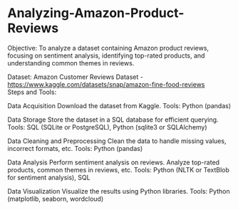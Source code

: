# Analyzing-Amazon-Product-Reviews
Objective:
To analyze a dataset containing Amazon product reviews, focusing on sentiment analysis, identifying top-rated products, and understanding common themes in reviews.

Dataset:
Amazon Customer Reviews Dataset - https://www.kaggle.com/datasets/snap/amazon-fine-food-reviews  
Steps and Tools:

Data Acquisition
Download the dataset from Kaggle.
Tools: Python (pandas)

Data Storage
Store the dataset in a SQL database for efficient querying.       
Tools: SQL (SQLite or PostgreSQL), Python (sqlite3 or SQLAlchemy)

Data Cleaning and Preprocessing
Clean the data to handle missing values, incorrect formats, etc.
Tools: Python (pandas)

Data Analysis
Perform sentiment analysis on reviews.
Analyze top-rated products, common themes in reviews, etc.
Tools: Python (NLTK or TextBlob for sentiment analysis), SQL

Data Visualization
Visualize the results using Python libraries.
Tools: Python (matplotlib, seaborn, wordcloud)
